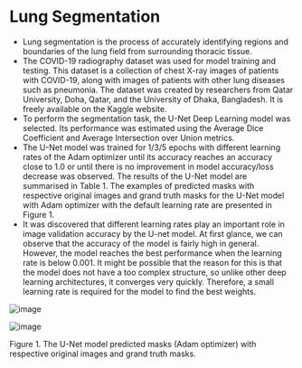 # Lung Segmentation
 
* Lung segmentation is the process of accurately identifying regions and boundaries of the lung field from surrounding thoracic tissue.
* The COVID-19 radiography dataset was used for model training and testing. This dataset is a collection of chest X-ray images of patients with COVID-19, along with images of patients with other lung diseases such as pneumonia. The
dataset was created by researchers from Qatar University, Doha, Qatar, and the University of Dhaka, Bangladesh. It is freely available on the Kaggle website.
* To perform the segmentation task, the U-Net Deep Learning model was selected. Its performance was estimated using the Average Dice Coefficient and Average Intersection over Union metrics.
* The U-Net model was trained for 1/3/5 epochs with different learning rates of the Adam optimizer until its accuracy reaches an accuracy close to 1.0 or until there is no improvement in model accuracy/loss decrease was observed. The results of the U-Net model are
summarised in Table 1. The examples of predicted masks with respective original images and grand truth masks for the U-Net model with Adam optimizer with the default learning rate are presented in Figure 1.
* It was discovered that different learning rates play an important role in
image validation accuracy by the U-net model. At first glance, we can observe that the accuracy of the model is
fairly high in general. However, the model reaches the best performance when the learning
rate is below 0.001. It might be possible that the reason for this is that the model does not have a too complex
structure, so unlike other deep learning architectures, it converges very quickly. Therefore, a small learning rate is required for the model to find the best weights.

![image](https://github.com/Aetherum17/Lung-Segmentation/assets/46795020/432e342c-40b5-45a8-b608-4cea3c1ebac2)

![image](https://github.com/Aetherum17/Lung-Segmentation/assets/46795020/f12cef47-f15b-48d7-859e-50061dd32486)

Figure 1. The U-Net model predicted masks (Adam optimizer) with respective original images and grand truth masks.
